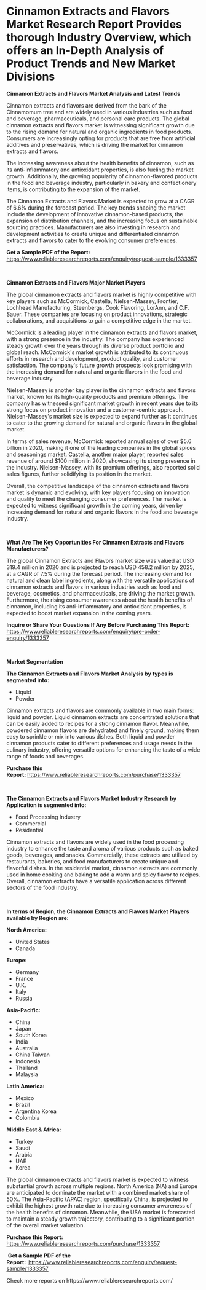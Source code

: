 <p><h1>Cinnamon Extracts and Flavors Market Research Report Provides thorough Industry Overview, which offers an In-Depth Analysis of Product Trends and New Market Divisions</h1></p><p><strong>Cinnamon Extracts and Flavors Market Analysis and Latest Trends</strong></p>
<p><p>Cinnamon extracts and flavors are derived from the bark of the Cinnamomum tree and are widely used in various industries such as food and beverage, pharmaceuticals, and personal care products. The global cinnamon extracts and flavors market is witnessing significant growth due to the rising demand for natural and organic ingredients in food products. Consumers are increasingly opting for products that are free from artificial additives and preservatives, which is driving the market for cinnamon extracts and flavors.</p><p>The increasing awareness about the health benefits of cinnamon, such as its anti-inflammatory and antioxidant properties, is also fueling the market growth. Additionally, the growing popularity of cinnamon-flavored products in the food and beverage industry, particularly in bakery and confectionery items, is contributing to the expansion of the market.</p><p>The Cinnamon Extracts and Flavors Market is expected to grow at a CAGR of 6.6% during the forecast period. The key trends shaping the market include the development of innovative cinnamon-based products, the expansion of distribution channels, and the increasing focus on sustainable sourcing practices. Manufacturers are also investing in research and development activities to create unique and differentiated cinnamon extracts and flavors to cater to the evolving consumer preferences.</p></p>
<p><strong>Get a Sample PDF of the Report:&nbsp;</strong> <a href="https://www.reliableresearchreports.com/enquiry/request-sample/1333357">https://www.reliableresearchreports.com/enquiry/request-sample/1333357</a></p>
<p>&nbsp;</p>
<p><strong>Cinnamon Extracts and Flavors Major Market Players</strong></p>
<p><p>The global cinnamon extracts and flavors market is highly competitive with key players such as McCormick, Castella, Nielsen-Massey, Frontier, Lochhead Manufacturing, Steenbergs, Cook Flavoring, LorAnn, and C.F. Sauer. These companies are focusing on product innovations, strategic collaborations, and acquisitions to gain a competitive edge in the market.</p><p>McCormick is a leading player in the cinnamon extracts and flavors market, with a strong presence in the industry. The company has experienced steady growth over the years through its diverse product portfolio and global reach. McCormick's market growth is attributed to its continuous efforts in research and development, product quality, and customer satisfaction. The company's future growth prospects look promising with the increasing demand for natural and organic flavors in the food and beverage industry.</p><p>Nielsen-Massey is another key player in the cinnamon extracts and flavors market, known for its high-quality products and premium offerings. The company has witnessed significant market growth in recent years due to its strong focus on product innovation and a customer-centric approach. Nielsen-Massey's market size is expected to expand further as it continues to cater to the growing demand for natural and organic flavors in the global market.</p><p>In terms of sales revenue, McCormick reported annual sales of over $5.6 billion in 2020, making it one of the leading companies in the global spices and seasonings market. Castella, another major player, reported sales revenue of around $100 million in 2020, showcasing its strong presence in the industry. Nielsen-Massey, with its premium offerings, also reported solid sales figures, further solidifying its position in the market.</p><p>Overall, the competitive landscape of the cinnamon extracts and flavors market is dynamic and evolving, with key players focusing on innovation and quality to meet the changing consumer preferences. The market is expected to witness significant growth in the coming years, driven by increasing demand for natural and organic flavors in the food and beverage industry.</p></p>
<p>&nbsp;</p>
<p><strong>What Are The Key Opportunities For Cinnamon Extracts and Flavors Manufacturers?</strong></p>
<p><p>The global Cinnamon Extracts and Flavors market size was valued at USD 319.4 million in 2020 and is projected to reach USD 458.2 million by 2025, at a CAGR of 7.5% during the forecast period. The increasing demand for natural and clean label ingredients, along with the versatile applications of cinnamon extracts and flavors in various industries such as food and beverage, cosmetics, and pharmaceuticals, are driving the market growth. Furthermore, the rising consumer awareness about the health benefits of cinnamon, including its anti-inflammatory and antioxidant properties, is expected to boost market expansion in the coming years.</p></p>
<p><strong>Inquire or Share Your Questions If Any Before Purchasing This Report:</strong> <a href="https://www.reliableresearchreports.com/enquiry/pre-order-enquiry/1333357">https://www.reliableresearchreports.com/enquiry/pre-order-enquiry/1333357</a></p>
<p>&nbsp;</p>
<p><strong>Market Segmentation</strong></p>
<p><strong>The Cinnamon Extracts and Flavors Market Analysis by types is segmented into:</strong></p>
<p><ul><li>Liquid</li><li>Powder</li></ul></p>
<p><p>Cinnamon extracts and flavors are commonly available in two main forms: liquid and powder. Liquid cinnamon extracts are concentrated solutions that can be easily added to recipes for a strong cinnamon flavor. Meanwhile, powdered cinnamon flavors are dehydrated and finely ground, making them easy to sprinkle or mix into various dishes. Both liquid and powder cinnamon products cater to different preferences and usage needs in the culinary industry, offering versatile options for enhancing the taste of a wide range of foods and beverages.</p></p>
<p><strong>Purchase this Report:&nbsp;</strong><a href="https://www.reliableresearchreports.com/purchase/1333357">https://www.reliableresearchreports.com/purchase/1333357</a></p>
<p>&nbsp;</p>
<p><strong>The Cinnamon Extracts and Flavors Market Industry Research by Application is segmented into:</strong></p>
<p><ul><li>Food Processing Industry</li><li>Commercial</li><li>Residential</li></ul></p>
<p><p>Cinnamon extracts and flavors are widely used in the food processing industry to enhance the taste and aroma of various products such as baked goods, beverages, and snacks. Commercially, these extracts are utilized by restaurants, bakeries, and food manufacturers to create unique and flavorful dishes. In the residential market, cinnamon extracts are commonly used in home cooking and baking to add a warm and spicy flavor to recipes. Overall, cinnamon extracts have a versatile application across different sectors of the food industry.</p></p>
<p>&nbsp;</p>
<p><strong>In terms of Region, the Cinnamon Extracts and Flavors Market Players available by Region are:</strong></p>
<p>
    <p> <strong> North America: </strong>
        <ul>
            <li>United States</li>
            <li>Canada</li>
        </ul>
        </p> 
    <p> <strong> Europe: </strong>
        <ul>
            <li>Germany</li>
            <li>France</li>
            <li>U.K.</li>
            <li>Italy</li>
            <li>Russia</li>
        </ul>
        </p> 
    <p> <strong> Asia-Pacific: </strong>
        <ul>
            <li>China</li>
            <li>Japan</li>
            <li>South Korea</li>
            <li>India</li>
            <li>Australia</li>
            <li>China Taiwan</li>
            <li>Indonesia</li>
            <li>Thailand</li>
            <li>Malaysia</li>
        </ul>
        </p> 
    <p> <strong> Latin America: </strong>
        <ul>
            <li>Mexico</li>
            <li>Brazil</li>
            <li>Argentina Korea</li>
            <li>Colombia</li>
        </ul>
        </p> 
    <p> <strong> Middle East & Africa: </strong>
        <ul>
            <li>Turkey</li>
            <li>Saudi</li>
            <li>Arabia</li>
            <li>UAE</li>
            <li>Korea</li>
        </ul>
    </p>
    </p>
<p><p>The global cinnamon extracts and flavors market is expected to witness substantial growth across multiple regions. North America (NA) and Europe are anticipated to dominate the market with a combined market share of 50%. The Asia-Pacific (APAC) region, specifically China, is projected to exhibit the highest growth rate due to increasing consumer awareness of the health benefits of cinnamon. Meanwhile, the USA market is forecasted to maintain a steady growth trajectory, contributing to a significant portion of the overall market valuation.</p></p>
<p><strong>Purchase this Report: </strong><a href="https://www.reliableresearchreports.com/purchase/1333357">https://www.reliableresearchreports.com/purchase/1333357</a></p>
<p>&nbsp;<strong>Get a Sample PDF of the Report:&nbsp;&nbsp;</strong><a href="https://www.reliableresearchreports.com/enquiry/request-sample/1333357">https://www.reliableresearchreports.com/enquiry/request-sample/1333357</a></p>
<p><strong></strong></p>
<p>Check more reports on https://www.reliableresearchreports.com/</p>